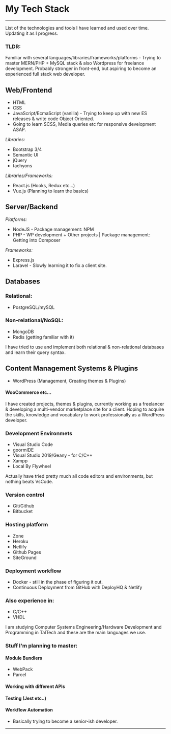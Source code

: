 # My Tech Stack
---
List of the technologies and tools I have learned and used over time. Updating it as I progress.
### TLDR: 
Familiar with several languages/libraries/frameworks/platforms - Trying to master MERN/PHP + MySQL stack & also Wordpress for freelance development. Probably stronger in front-end, but aspiring to become an experienced full stack web developer.

## Web/Frontend
* HTML
* CSS
* JavaScript/EcmaScript (vanilla) - Trying to keep up with new ES releases &  write code Object Oriented.
* Going to learn SCSS, Media queries etc for responsive development ASAP.

*Libraries:*
* Bootstrap 3/4
* Semantic UI
* jQuery
* tachyons

*Libraries/Frameworks:*
* React.js (Hooks, Redux etc...)
* Vue.js (Planning to learn the basics)

## Server/Backend
*Platforms:* 
* NodeJS - Package management: NPM
* PHP - WP development + Other projects | Package management: Getting into Composer

*Frameworks:*
* Express.js
* Laravel - Slowly learning it to fix a client site.

## Databases
### Relational:
- PostgreSQL/mySQL

### Non-relational/NoSQL:
- MongoDB
- Redis (getting familiar with it)

I have tried to use and implement both relational & non-relational databases and learn their query syntax. 

## Content Management Systems & Plugins
* WordPress (Management, Creating themes & Plugins)
#### WooCommerce etc...

I have created projects, themes & plugins, currently working as a freelancer & developing a multi-vendor marketplace site for a client.
Hoping to acquire the skills, knowledge and vocabulary to work professionally as a WordPress developer.

### Development Environmets
* Visual Studio Code 
* goormIDE
* Visual Studio 2019/Geany - for C/C++
* Xampp
* Local By Flywheel

Actually have tried pretty much all code editors and environments, but nothing beats VsCode.

### Version control
* Git/Github 
* Bitbucket

### Hosting platform
* Zone
* Heroku
* Netlify
* Github Pages
* SiteGround

### Deployment workflow
* Docker - still in the phase of figuring it out.
* Continuous Deployment from GitHub with DeployHQ & Netlify

### Also experience in:
* C/C++ 
* VHDL

I am studying Computer Systems Engineering/Hardware Development and Programming in TalTech and these are the main languages we use. 

### Stuff I'm planning to master:
#### Module Bundlers
* WebPack
* Parcel
#### Working with different APIs
#### Testing (Jest etc..)
#### Workflow Automation

- Basically trying to become a senior-ish developer.
---
